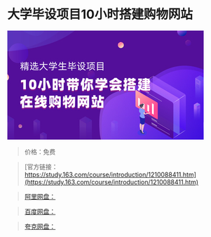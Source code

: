 # 大学毕设项目10小时搭建购物网站

![img](../../../assets/study163/free/f97792ea204e419585ad06a713616327.jpg)

> 价格：免费

> [官方链接：https://study.163.com/course/introduction/1210088411.htm](https://study.163.com/course/introduction/1210088411.htm)

> [阿里网盘：]()

> [百度网盘：]()

> [夸克网盘：]()
